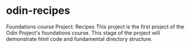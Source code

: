 # odin-recipes
Foundations course Project: Recipes
This project is the first project of the Odin Project's foundations course. This stage of the project will demonstrate html code and fundamental directory structure.